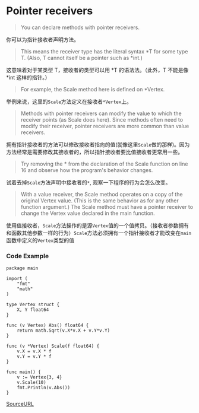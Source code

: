 # Pointer receivers

> You can declare methods with pointer receivers.

你可以为指针接收者声明方法。

> This means the receiver type has the literal syntax *T for some type T. (Also, T cannot itself be a pointer such as *int.)

这意味着对于某类型 T，接收者的类型可以用 *T 的语法法。（此外，T 不能是像 *int 这样的指针。）

> For example, the Scale method here is defined on *Vertex.

举例来说，这里的`Scale`方法定义在接收者`*Vertex`上。

> Methods with pointer receivers can modify the value to which the receiver points (as Scale does here). Since methods often need to modify their receiver, pointer receivers are more common than value receivers.

拥有指针接收者的方法可以修改接收者指向的值(就像这里`Scale`做的那样)。因为方法经常是需要修改其接收者的，所以指针接收者要比值接收者更常用一些。

> Try removing the * from the declaration of the Scale function on line 16 and observe how the program's behavior changes.

试着去掉`Scale`方法声明中接收者的`*`, 观察一下程序的行为会怎么改变。

> With a value receiver, the Scale method operates on a copy of the original Vertex value. (This is the same behavior as for any other function argument.) The Scale method must have a pointer receiver to change the Vertex value declared in the main function.


使用值接收者，`Scale`方法操作的是源`Vertex`值的一个值拷贝。（接收者参数拥有和函数其他参数一样的行为）`Scale`方法必须拥有一个指针接收者才能改变在`main`函数中定义的`Vertex`类型的值


### Code Example

```
package main

import (
	"fmt"
	"math"
)

type Vertex struct {
	X, Y float64
}

func (v Vertex) Abs() float64 {
	return math.Sqrt(v.X*v.X + v.Y*v.Y)
}

func (v *Vertex) Scale(f float64) {
	v.X = v.X * f
	v.Y = v.Y * f
}

func main() {
	v := Vertex{3, 4}
	v.Scale(10)
	fmt.Println(v.Abs())
}
```

[SourceURL](https://tour.golang.org/methods/4)
